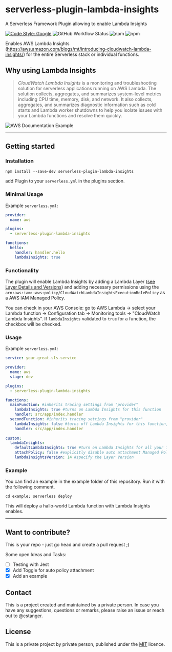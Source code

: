 # serverless-plugin-lambda-insights
A Serverless Framework Plugin allowing to enable Lambda Insights

[![Code Style: Google](https://img.shields.io/badge/code%20style-google-blueviolet.svg)](https://github.com/google/gts)
![GitHub Workflow Status](https://img.shields.io/github/workflow/status/cstanger/serverless-plugin-lambda-insights/Node.js%20Package)
![npm](https://img.shields.io/npm/v/serverless-plugin-lambda-insights)
![npm](https://img.shields.io/npm/dw/serverless-plugin-lambda-insights)


Enables AWS Lambda Insights (https://aws.amazon.com/blogs/mt/introducing-cloudwatch-lambda-insights/) for the entire Serverless stack or individual functions.

## Why using Lambda Insights  

> *CloudWatch Lambda Insights* is a monitoring and troubleshooting solution for serverless applications running on AWS Lambda. The solution collects, aggregates, and summarizes system-level metrics including CPU time, memory, disk, and network. It also collects, aggregates, and summarizes diagnostic information such as cold starts and Lambda worker shutdowns to help you isolate issues with your Lambda functions and resolve them quickly.

![AWS Documentation Example](https://docs.aws.amazon.com/lambda/latest/dg/images/lambdainsights-multifunction-view.png)

--------------- 
## Getting started
### Installation
`npm install --save-dev serverless-plugin-lambda-insights`

add Plugin to your `serverless.yml` in the plugins section.

### Minimal Usage 
Example `serverless.yml`:

```yaml
provider:
  name: aws

plugins:
  - serverless-plugin-lambda-insights

functions:
  hello:
    handler: handler.hello
    lambdaInsights: true
```
### Functionality

The plugin will enable Lambda Insights by adding a Lambda Layer ([see Layer Details and Versions](https://docs.aws.amazon.com/AmazonCloudWatch/latest/monitoring/Lambda-Insights-extension-versions.html)) and adding necessary permissions using the `arn:aws:iam::aws:policy/CloudWatchLambdaInsightsExecutionRolePolicy` as a AWS IAM Managed Policy. 

 You can check in your AWS Console:
go to AWS Lambda -> select your Lambda function -> Configuration tab -> Monitoring tools ->
"CloudWatch Lambda Insights". 
If `lambdaInsights` validated to `true` for a function,
the checkbox will be checked.

### Usage 
Example `serverless.yml`:

```yaml
service: your-great-sls-service

provider:
  name: aws
  stage: dev

plugins:
  - serverless-plugin-lambda-insights

functions:
  mainFunction: #inherits tracing settings from "provider"
    lambdaInsights: true #turns on Lambda Insights for this function
    handler: src/app/index.handler
  secondFunction: #inherits tracing settings from "provider"
    lambdaInsights: false #turns off Lambda Insights for this function, will overrule custom settings
    handler: src/app/index.handler
 
custom:
  lambdaInsights: 
    defaultLambdaInsights: true #turn on Lambda Insights for all your function, if 
    attachPolicy: false #explicitly disable auto attachment Managed Policy. 
    lambdaInsightsVersion: 14 #specify the Layer Version
```
### Example
You can find an example in the example folder of this repository. Run it with the following comment.

`cd example; serverless deploy`

This will deploy a hallo-world Lambda function with Lambda Insights enables. 

--------------
## Want to contribute?
This is your repo - just go head and create a pull request ;)

Some open Ideas and Tasks:
  - [ ] Testing with Jest
  - [x] Add Toggle for auto policy attachment
  - [x] Add an example 
## Contact
This is a project created and maintained by a private person. 
In case you have any suggestions, questions or remarks, please raise an issue or reach out to @cstanger.
## License
This is a private project by private person, published under the [MIT](LICENSE) licence. 